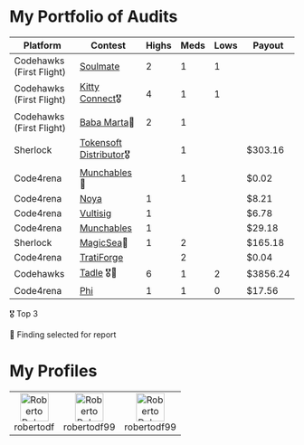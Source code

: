 # My Portfolio of Audits

| Platform | Contest | Highs | Meds | Lows | Payout |
|----------|----------|----------|----------|----------|----------|
| Codehawks (First Flight) | [Soulmate](https://www.codehawks.com/contests/clsathvgg0005yhmxmoe455mm) | 2 | 1 | 1 | |
| Codehawks (First Flight) | [Kitty Connect](https://www.codehawks.com/contests/clu7ddcsa000fcc387vjv6rpt)🎖️ | 4 | 1 | 1 | |
| Codehawks (First Flight) | [Baba Marta](https://www.codehawks.com/contests/cluseb1bf0001s4tjl2rzajup)📜 | 2 | 1 |  | |
| Sherlock | [Tokensoft Distributor](https://audits.sherlock.xyz/contests/285)🎖️ |  | 1 |  | $303.16|
| Code4rena | [Munchables](https://code4rena.com/audits/2024-05-munchables)📜|  | 1 |  | $0.02 |
| Code4rena | [Noya](https://code4rena.com/audits/2024-04-noya)| 1 |  |  | $8.21 |
| Code4rena | [Vultisig](https://code4rena.com/audits/2024-06-vultisig)| 1 |  |  | $6.78 |
| Code4rena | [Munchables](https://code4rena.com/audits/2024-07-munchables)| 1 |  |  | $29.18 |
| Sherlock | [MagicSea](https://audits.sherlock.xyz/contests/437)📜| 1 | 2 |  | $165.18 |
| Code4rena | [TratiForge](https://code4rena.com/audits/2024-07-traitforge) | | 2 |  | $0.04 |
| Codehawks | [Tadle](https://codehawks.cyfrin.io/c/2024-08-tadle/results?lt=contest&sc=reward&sj=reward&t=leaderboard&page=1) 🎖️📜| 6 | 1 | 2 | $3856.24 |
| Code4rena | [Phi](https://code4rena.com/audits/2024-08-phi) | 1 | 1 | 0 | $17.56 |

🎖️ Top 3

📜 Finding selected for report

# My Profiles

<table cellspacing="0" cellpadding="0">
  <tr>
    <td align="center" style="text-align: center; border: none;">
      <a href="https://audits.sherlock.xyz/watson/robertodf" style="text-decoration: none;">
        <img src="https://avatars.githubusercontent.com/u/83594978?s=200&v=4" alt="Roberto Delgado Sherlock" width="50" height="50">
      </a>
      <br>robertodf
    </td>
    <td align="center" style="text-align: center; border: none;">
      <a href="https://code4rena.com/@robertodf99">
        <img src="https://cryptocurrencyjobs.co/startups/assets/logos/code4rena.png" alt="Roberto Delgado Code4rena" width="50" height="50">
      </a>
      <br>robertodf99
    </td>
    <td align="center" style="text-align: center; border: none;">
      <a href="https://www.codehawks.com/profile/clscdki8s0001sbgc9ukl8ewc">
        <img src="https://res.cloudinary.com/droqoz7lg/image/upload/v1689080263/snhkgvtsidryjdtx0pce.png" alt="Roberto Delgado Codehawks" width="50" height="50">
      </a>
      <br>robertodf99
    </td>
  </tr>
</table>
